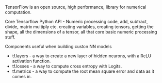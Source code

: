 TensorFlow is an open source, high performance, library for numerical computation.  <br/>

Core Tensorflow Python API - Numeric processing code, add, subtract, divide, matrix multiply etc. creating variables, creating tensors, getting the shape, all the dimensions of a tensor, all that core basic numeric processing stuff.  <br/>

Components useful when building custon NN models
* tf.layers - a way to create a new layer of hidden neurons, with a ReLU activation function.
* tf.losses - a way to compute cross entropy with Logits. 
* tf.metrics - a way to compute the root mean square error and data as it comes in.









